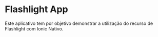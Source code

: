 <h1>
  <strong>Flashlight App</strong>
</h1>
<p>Este aplicativo tem por objetivo demonstrar a utilização do recurso de Flashlight com Ionic Nativo.</p>
